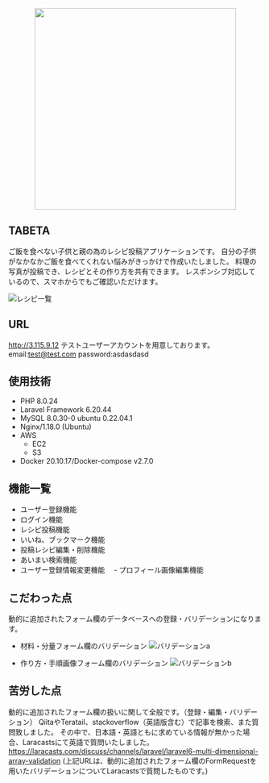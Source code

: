 <p align="center"><a href="http://3.115.9.12" target="_blank"><img src="{{ asset('images/tabeta!.png')}}" width="400"></a></p>


## TABETA

ご飯を食べない子供と親の為のレシピ投稿アプリケーションです。
自分の子供がなかなかご飯を食べてくれない悩みがきっかけで作成いたしました。
料理の写真が投稿でき、レシピとその作り方を共有できます。
レスポンシブ対応しているので、スマホからでもご確認いただけます。

![レシピ一覧](https://user-images.githubusercontent.com/107093636/195508167-6dc8b54e-cbd1-40a8-9283-fbc3db0dfd96.png)

## URL

<http://3.115.9.12>
テストユーザーアカウントを用意しております。
email:test@test.com
password:asdasdasd

## 使用技術

- PHP 8.0.24
- Laravel Framework 6.20.44
- MySQL 8.0.30-0 ubuntu 0.22.04.1
- Nginx/1.18.0 (Ubuntu)
- AWS
  - EC2
  - S3  
- Docker 20.10.17/Docker-compose v2.7.0

## 機能一覧

- ユーザー登録機能
- ログイン機能
- レシピ投稿機能
- いいね、ブックマーク機能
- 投稿レシピ編集・削除機能
- あいまい検索機能
- ユーザー登録情報変更機能
　- プロフィール画像編集機能

## こだわった点

動的に追加されたフォーム欄のデータベースへの登録・バリデーションになります。



 - 材料・分量フォーム欄のバリデーション
![バリデーションa](https://user-images.githubusercontent.com/107093636/195652406-da5c473d-ae7e-4345-8df7-d42a1469f4d2.gif)

 - 作り方・手順画像フォーム欄のバリデーション
![バリデーションb](https://user-images.githubusercontent.com/107093636/195652409-24ff2dc8-3b9c-4e40-9d1b-7b7e51c9c4ec.gif)

## 苦労した点

動的に追加されたフォーム欄の扱いに関して全般です。（登録・編集・バリデーション）
QiitaやTeratail、stackoverflow（英語版含む）で記事を検索、また質問致しました。
その中で、日本語・英語ともに求めている情報が無かった場合、Laracastsにて英語で質問いたしました。
<https://laracasts.com/discuss/channels/laravel/laravel6-multi-dimensional-array-validation>
(上記URLは、動的に追加されたフォーム欄のFormRequestを用いたバリデーションについてLaracastsで質問したものです。)

